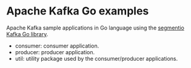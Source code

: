# Apache Kafka Go examples

Apache Kafka sample applications in Go language using the [segmentio Kafka Go library](https://github.com/segmentio/kafka-go).

* consumer: consumer application.
* producer: producer application.
* util: utility package used by the consumer/producer applications.
